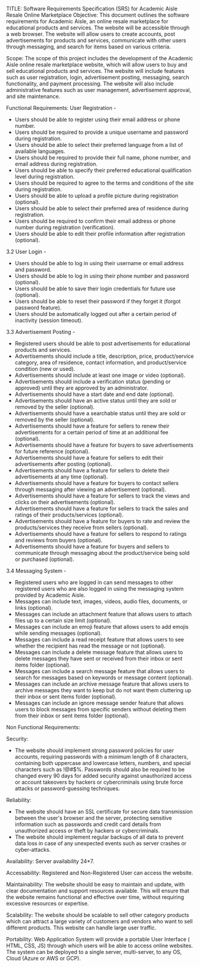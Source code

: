 TITLE:
Software Requirements Specification (SRS) for Academic Aisle Resale Online Marketplace
Objective:
This document outlines the software requirements for Academic Aisle, an online resale marketplace for educational products and services. The website will be accessible through a web browser. The website will allow users to create accounts, post advertisements for products and services, communicate with other users through messaging, and search for items based on various criteria.

Scope:
The scope of this project includes the development of the Academic Aisle online resale marketplace website, which will allow users to buy and sell educational products and services. The website will include features such as user registration, login, advertisement posting, messaging, search functionality, and payment processing. The website will also include administrative features such as user management, advertisement approval, and site maintenance.

Functional Requirements:
User Registration -
- Users should be able to register using their email address or phone number.
- Users should be required to provide a unique username and password during registration.
- Users should be able to select their preferred language from a list of available languages.
- Users should be required to provide their full name, phone number, and email address during registration.
- Users should be able to specify their preferred educational qualification level during registration.
- Users should be required to agree to the terms and conditions of the site during registration.
- Users should be able to upload a profile picture during registration (optional).
- Users should be able to select their preferred area of residence during registration.
- Users should be required to confirm their email address or phone number during registration (verification).
- Users should be able to edit their profile information after registration (optional).

3.2 User Login - 
- Users should be able to log in using their username or email address and password.
- Users should be able to log in using their phone number and password (optional).
- Users should be able to save their login credentials for future use (optional).
- Users should be able to reset their password if they forget it (forgot password feature).
- Users should be automatically logged out after a certain period of inactivity (session timeout).

3.3 Advertisement Posting -
- Registered users should be able to post advertisements for educational products and services.
- Advertisements should include a title, description, price, product/service category, area of residence, contact information, and product/service condition (new or used).
- Advertisements should include at least one image or video (optional).
- Advertisements should include a verification status (pending or approved) until they are approved by an administrator.
- Advertisements should have a start date and end date (optional).
- Advertisements should have an active status until they are sold or removed by the seller (optional).
- Advertisements should have a searchable status until they are sold or removed by the seller (optional).
- Advertisements should have a feature for sellers to renew their advertisements for a certain period of time at an additional fee (optional).
- Advertisements should have a feature for buyers to save advertisements for future reference (optional).
- Advertisements should have a feature for sellers to edit their advertisements after posting (optional).
- Advertisements should have a feature for sellers to delete their advertisements at any time (optional).
- Advertisements should have a feature for buyers to contact sellers through messaging after viewing an advertisement (optional).
- Advertisements should have a feature for sellers to track the views and clicks on their advertisements (optional).
- Advertisements should have a feature for sellers to track the sales and ratings of their products/services (optional).
- Advertisements should have a feature for buyers to rate and review the products/services they receive from sellers (optional).
- Advertisements should have a feature for sellers to respond to ratings and reviews from buyers (optional).
- Advertisements should have a feature for buyers and sellers to communicate through messaging about the product/service being sold or purchased (optional). 


3.4 Messaging System -
- Registered users who are logged in can send messages to other registered users who are also logged in using the messaging system provided by Academic Aisle.
 - Messages can include text, images, videos, audio files, documents, or links (optional). 
- Messages can include an attachment feature that allows users to attach files up to a certain size limit (optional).
 - Messages can include an emoji feature that allows users to add emojis while sending messages (optional).
 - Messages can include a read receipt feature that allows users to see whether the recipient has read the message or not (optional).
- Messages can include a delete message feature that allows users to delete messages they have sent or received from their inbox or sent items folder (optional).
- Messages can include a search message feature that allows users to search for messages based on keywords or message content (optional). 
- Messages can include an archive message feature that allows users to archive messages they want to keep but do not want them cluttering up their inbox or sent items folder (optional). 
- Messages can include an ignore message sender feature that allows users to block messages from specific senders without deleting them from their inbox or sent items folder (optional). 

Non Functional Requirements:

Security:
- The website should implement strong password policies for user accounts, requiring passwords with a minimum length of 8 characters, containing both uppercase and lowercase letters, numbers, and special characters such as !@#$%. Passwords should also be required to be changed every 90 days for added security against unauthorized access or account takeovers by hackers or cybercriminals using brute force attacks or password-guessing techniques.

Reliability:
- The website should have an SSL certificate for secure data transmission between the user's browser and the server, protecting sensitive information such as passwords and credit card details from unauthorized access or theft by hackers or cybercriminals.
- The website should implement regular backups of all data to prevent data loss in case of any unexpected events such as server crashes or cyber-attacks.

Availability:
Server availability 24*7.

Accessability:
Registered and Non-Registered User can access the website.

Maintainability:
The website should be easy to maintain and update, with clear documentation and support resources available. This will ensure that the website remains functional and effective over time, without requiring excessive resources or expertise.

Scalability:
The website should be scalable to sell other category products which can attract a large variety of customers and vendors who want to sell different products. This website can handle large user traffic.

Portability:
Web Application System will provide a portable User Interface ( HTML, CSS, JS) through which users will be able to access online websites. The system can be deployed to a single server, multi-server, to any OS, Cloud (Azure or AWS or GCP).

